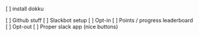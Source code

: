 [ ] install dokku

[ ] Github stuff
[ ] Slackbot setup
[ ] Opt-in
[ ] Points / progress leaderboard
[ ] Opt-out
[ ] Proper slack app (nice buttons)
